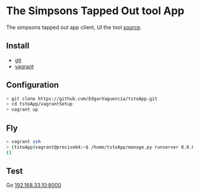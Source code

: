 The Simpsons Tapped Out tool App
================================

The simpsons tapped out app client, UI the tool [source](https://github.com/schdub/tsto).

Install
------------
- [git ](https://git-scm.com)
- [vagrant](https://www.vagrantup.com)

Configuration
-------------

```bash
> git clone https://github.com/EdgarVaguencia/tstoApp.git
> cd tstoApp/vagrantSetup
> vagrant up
```

Fly
---

```bash
> vagrant ssh
> (tstoApp)vagrant@precise64:~$ /home/tstoApp/manage.py runserver 0.0.0.0:8000
()
```

Test
-----

Go [192.168.33.10:8000](http://192.168.33.10:8000)
